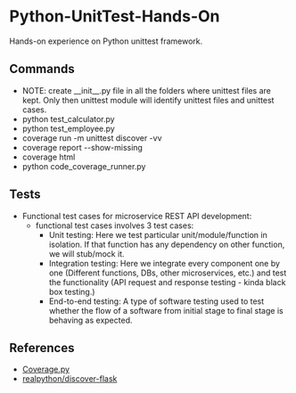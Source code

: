 # Python-UnitTest-Hands-On

Hands-on experience on Python unittest framework.

## Commands

- NOTE: create \_\_init\_\_.py file in all the folders where unittest files are kept. Only then unittest module will identify unittest files and unittest cases.
- python test_calculator.py
- python test_employee.py
- coverage run -m unittest discover -vv
- coverage report --show-missing
- coverage html
- python code_coverage_runner.py

## Tests

- Functional test cases for microservice REST API development:
  - functional test cases involves 3 test cases:
    - Unit testing: Here we test particular unit/module/function in isolation. If that function has any dependency on other function, we will stub/mock it.
    - Integration testing: Here we integrate every component one by one (Different functions, DBs, other microservices, etc.) and test the functionality (API request and response testing - kinda black box testing.)
    - End-to-end testing: A type of software testing used to test whether the flow of a software from initial stage to final stage is behaving as expected.

## References

- [Coverage.py](https://coverage.readthedocs.io/en/6.3.1/)
- [realpython/discover-flask](https://github.com/realpython/discover-flask/blob/master/manage.py)
